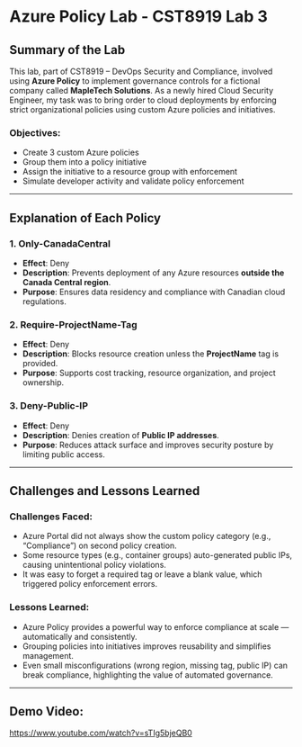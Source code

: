 # Azure Policy Lab - CST8919 Lab 3

## Summary of the Lab

This lab, part of CST8919 – DevOps Security and Compliance, involved using **Azure Policy** to implement governance controls for a fictional company called **MapleTech Solutions**. As a newly hired Cloud Security Engineer, my task was to bring order to cloud deployments by enforcing strict organizational policies using custom Azure policies and initiatives.

### Objectives:
- Create 3 custom Azure policies
- Group them into a policy initiative
- Assign the initiative to a resource group with enforcement
- Simulate developer activity and validate policy enforcement

---

## Explanation of Each Policy

### 1. **Only-CanadaCentral**
- **Effect**: Deny
- **Description**: Prevents deployment of any Azure resources **outside the Canada Central region**.
- **Purpose**: Ensures data residency and compliance with Canadian cloud regulations.

### 2. **Require-ProjectName-Tag**
- **Effect**: Deny
- **Description**: Blocks resource creation unless the **ProjectName** tag is provided.
- **Purpose**: Supports cost tracking, resource organization, and project ownership.

### 3. **Deny-Public-IP**
- **Effect**: Deny
- **Description**: Denies creation of **Public IP addresses**.
- **Purpose**: Reduces attack surface and improves security posture by limiting public access.

---

## Challenges and Lessons Learned

### Challenges Faced:
- Azure Portal did not always show the custom policy category (e.g., “Compliance”) on second policy creation.
- Some resource types (e.g., container groups) auto-generated public IPs, causing unintentional policy violations.
- It was easy to forget a required tag or leave a blank value, which triggered policy enforcement errors.

### Lessons Learned:
- Azure Policy provides a powerful way to enforce compliance at scale — automatically and consistently.
- Grouping policies into initiatives improves reusability and simplifies management.
- Even small misconfigurations (wrong region, missing tag, public IP) can break compliance, highlighting the value of automated governance.

---

## Demo Video:

https://www.youtube.com/watch?v=sTIg5bjeQB0
